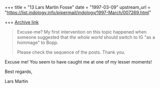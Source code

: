 +++
title = "13 Lars Martin Fosse"
date = "1997-03-09"
upstream_url = "https://list.indology.info/pipermail/indology/1997-March/007269.html"

+++
[Archive link](https://list.indology.info/pipermail/indology/1997-March/007269.html)

>Excuse-me?  My first intervention on this topic happened when
>someone suggested that *the whole world* should switch to IG
>"as a hommage" to Bopp.
>
>Please check the sequence of the posts. Thank you.

Excuse me! You seem to have caught me at one of my lesser moments!

Best regards,

Lars Martin





